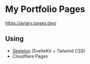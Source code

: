 # My Portfolio Pages

https://aviary.pages.dev/

## Using
- [Skeleton](https://www.skeleton.dev/) (SvelteKit + Tailwind CSS)
- Cloudflare Pages

